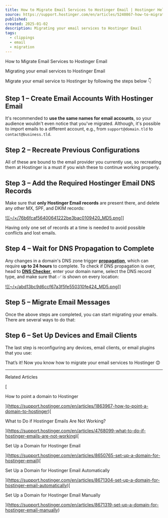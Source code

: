 ```yaml
---
title: How to Migrate Email Services to Hostinger Email | Hostinger Help Center
source: https://support.hostinger.com/en/articles/5240867-how-to-migrate-email-services-to-hostinger-email
published: 
created: 2025-01-02
description: Migrating your email services to Hostinger Email
tags:
  - clippings
  - email
  - migration
---
```

How to Migrate Email Services to Hostinger Email

Migrating your email services to Hostinger Email

Migrate your email service to Hostinger by following the steps below 👇

## Step 1 – Create Email Accounts With Hostinger Email

It's recommended to **use the same names for email accounts**, so your audience wouldn't even notice that you've migrated. Although, it's possible to import emails to a different account, e.g., from `support@domain.tld` to `contact@business.tld`.

## Step 2 – Recreate Previous Configurations

All of these are bound to the email provider you currently use, so recreating them at Hostinger is a must if you wish these to continue working properly.

## Step 3 – Add the Required Hostinger Email DNS Records

Make sure that **only Hostinger Email records** are present there, and delete any other MX, SPF, and DKIM records:

[![[~/×/76b6fcaf56400641222be3bac0109420_MD5.png]]](https://downloads.intercomcdn.com/i/o/809465739/9712db43ae8f5fa0dcb6365b/image.png?expires=1735848000&signature=6cbabfd7a1fc2637170824cfbab4845ac34b41976a8b06ad85dac4c4ea52ef50&req=fCAuEs97moJWFb4f3HP0gL7Co4KPcWT6jYIgn5waiutb5p%2FrrATe2jhp7oVn%0AGkZ%2BuUq6Is8fDROijw%3D%3D%0A)

Having only one set of records at a time is needed to avoid possible conflicts and lost emails.

## Step 4 – Wait for DNS Propagation to Complete

Any changes in a domain's DNS zone trigger **[propagation](https://support.hostinger.com/en/articles/4146975-what-is-dns-propagation)**, which can require **up to 24 hours** to complete. To check if DNS propagation is over, head to **[DNS Checker](https://dnschecker.org/)**, enter your domain name, select the DNS record type, and make sure that ✅ is shown on every location:

[![[~/×/abd13bc9d6ccf67a3f5fe550310fe424_MD5.png]]](https://downloads.intercomcdn.com/i/o/553057281/a225e0a20519124bc4d19da3/image.png?expires=1735848000&signature=1cfd5d0dddb982e61dcfff6944ec230e4a9f5a8cdcfaef65c8f88be273a517cf&req=cSUkFsx5n4leFb4f3HP0gE1zeU8HP0p38XEH%2F1jVb4ufcVxvyWg8TTwrvg5m%0A24FWh8oFS83Wta4lFg%3D%3D%0A)

## Step 5 – Migrate Email Messages

Once the above steps are completed, you can start migrating your emails. There are several ways to do that:

## Step 6 – Set Up Devices and Email Clients

The last step is reconfiguring any devices, email clients, or email plugins that you use:

That’s it! Now you know how to migrate your email services to Hostinger 😊

---

Related Articles

[

How to point a domain to Hostinger

](https://support.hostinger.com/en/articles/1863967-how-to-point-a-domain-to-hostinger)[

What to Do if Hostinger Emails Are Not Working?

](https://support.hostinger.com/en/articles/4768099-what-to-do-if-hostinger-emails-are-not-working)[

Set Up a Domain for Hostinger Email

](https://support.hostinger.com/en/articles/8650765-set-up-a-domain-for-hostinger-email)[

Set Up a Domain for Hostinger Email Automatically

](https://support.hostinger.com/en/articles/8671304-set-up-a-domain-for-hostinger-email-automatically)[

Set Up a Domain for Hostinger Email Manually

](https://support.hostinger.com/en/articles/8671319-set-up-a-domain-for-hostinger-email-manually)